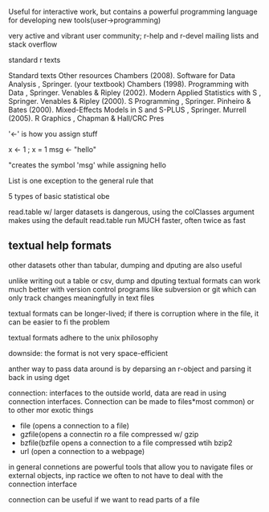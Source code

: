 Useful for interactive work, but contains a powerful programming language for
developing new tools(user->programming)

very active and vibrant user community; r-help and r-devel mailing lists
and stack overflow

standard r texts

Standard texts
Other resources
Chambers (2008).
Software for Data Analysis
, Springer. (your textbook)
Chambers (1998).
Programming with Data
, Springer.
Venables & Ripley (2002).
Modern Applied Statistics with S
, Springer.
Venables & Ripley (2000).
S Programming
, Springer.
Pinheiro & Bates (2000).
Mixed-Effects Models in S and S-PLUS
, Springer.
Murrell (2005).
R Graphics
, Chapman & Hall/CRC Pres


'<-' is how you assign stuff

x <- 1 ; x = 1
msg <- "hello"

"creates the symbol 'msg' while assigning hello

List is one exception to the general rule that

5 types of basic statistical obe

read.table w/ larger datasets is dangerous, using the colClasses argument makes
using the default read.table run MUCH faster, often twice as fast

textual help formats
--
other datasets other than tabular, dumping and dputing are also useful

unlike writing out a table or csv, dump and dputing
textual formats can work much better with version control programs like subversion or git which can only track changes meaningfully in text files

textual formats can be longer-lived; if there is corruption where in the file, it can be easier to fi the problem

textual formats adhere to the unix philosophy

downside: the format is not very space-efficient

anther way to pass data around is by deparsing an r-object and parsing it back in using
dget


connection: interfaces to the outside world, data are read in using connection interfaces. Connection can be made to files*most common) or to other mor exotic things

* file (opens a connection to a file)
* gzfile(opens a connectin ro a file compressed w/ gzip
* bzfile(bzfile opens a connection to a file compressed wtih bzip2
* url (open a connection to a webpage)

in general connetions are powerful tools that allow you to navigate files or external objects, inp ractice we often to not have to deal with the connection interface

connection can be useful if we want to read parts of a file
